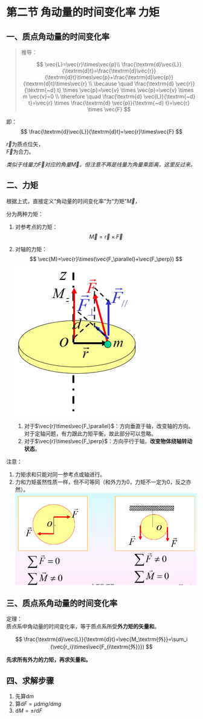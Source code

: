# 第二节 角动量的时间变化率 力矩

## 一、质点角动量的时间变化率

> 推导：
>
> $$
> \vec{L}=\vec{r}\times\vec{p}\\
> \frac{\textrm{d}\vec{L}}{\textrm{d}t}=\frac{\textrm{d}\vec{r}}{\textrm{d}t}\times\vec{p}+\frac{\textrm{d}\vec{p}}{\textrm{d}t}\times\vec{r} \\
> \because \quad \frac{\textrm{d} \vec{r}}{\textrm{~d} t} \times \vec{p}=\vec{v} \times \vec{p}=\vec{v} \times m \vec{v}=0 \\
> \therefore \quad \frac{\textrm{d} \vec{L}}{\textrm{~d} t}=\vec{r} \times \frac{\textrm{d} \vec{p}}{\textrm{~d} t}=\vec{r} \times \vec{F}
> $$

即：
$$
\frac{\textrm{d}\vec{L}}{\textrm{d}t}=\vec{r}\times\vec{F}
$$

$\vec{r}$为质点位矢，  
$\vec{F}$为合力。

*类似于线量力$\vec{F}$对应的角量$\vec{M}$。但注意不再是线量为角量乘距离，这里反过来。*

## 二、力矩

根据上式，直接定义“角动量的时间变化率”为“力矩”$\vec{M}$，  

分为两种力矩：

1. 对参考点的力矩：
   $$
   \vec{M}=\vec{r}\times\vec{F}
   $$
2. 对轴的力矩：
   $$
   \vec{M}=\vec{r}\times(\vec{F_\parallel}+\vec{F_\perp})
   $$
   ![对轴力矩示意图](images/5.2-Angular_Momentum-2--03-21_13-13-26.png)

   1. 对于$\vec{r}\times\vec{F_\parallel}$：方向垂直于轴，改变轴的方向。  
      对于定轴问题，有力跟此力矩平衡，故此部分可以忽略。
   2. 对于$\vec{r}\times\vec{F_\perp}$：方向平行于轴，**改变物体绕轴转动状态**。

注意：

1. 力矩求和只能对同一参考点或轴进行。
2. 力和力矩虽然性质一样，但不可等同（和外力为$0$，力矩不一定为$0$，反之亦然）。
   ![力和力矩不可等同](images/5.2-Angular_Momentum-2--03-21_13-14-50.png)

## 三、质点系角动量的时间变化率

定理：  
质点系中角动量的时间变化率，等于质点系所受**外力矩的矢量和**。

$$
\frac{\textrm{d}\vec{L}}{\textrm{d}t}=\vec{M_\textrm{外}}=\sum_i (\vec{r_i}\times\vec{F_{i\textrm{外}}})
$$

**先求所有外力的力矩，再求矢量和。**

## 四、求解步骤

1. 先算$\textrm{d}m$
2. 算$\textrm{d}F=\mu\textrm{d}mg/\textrm{d}mg$
3. $\textrm{d}M=\pm r\textrm{d}F$
